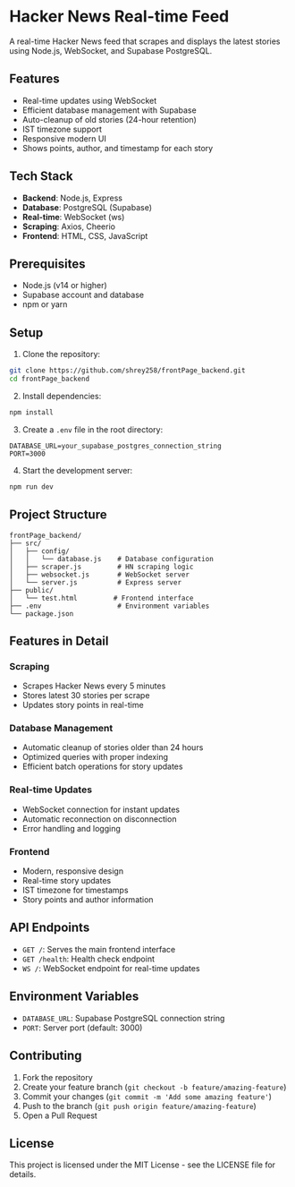 # Hacker News Real-time Feed

A real-time Hacker News feed that scrapes and displays the latest stories using Node.js, WebSocket, and Supabase PostgreSQL.

## Features

- Real-time updates using WebSocket
- Efficient database management with Supabase
- Auto-cleanup of old stories (24-hour retention)
- IST timezone support
- Responsive modern UI
- Shows points, author, and timestamp for each story

## Tech Stack

- **Backend**: Node.js, Express
- **Database**: PostgreSQL (Supabase)
- **Real-time**: WebSocket (ws)
- **Scraping**: Axios, Cheerio
- **Frontend**: HTML, CSS, JavaScript

## Prerequisites

- Node.js (v14 or higher)
- Supabase account and database
- npm or yarn

## Setup

1. Clone the repository:
```bash
git clone https://github.com/shrey258/frontPage_backend.git
cd frontPage_backend
```

2. Install dependencies:
```bash
npm install
```

3. Create a `.env` file in the root directory:
```env
DATABASE_URL=your_supabase_postgres_connection_string
PORT=3000
```

4. Start the development server:
```bash
npm run dev
```

## Project Structure

```
frontPage_backend/
├── src/
│   ├── config/
│   │   └── database.js    # Database configuration
│   ├── scraper.js         # HN scraping logic
│   ├── websocket.js       # WebSocket server
│   └── server.js          # Express server
├── public/
│   └── test.html         # Frontend interface
├── .env                   # Environment variables
└── package.json
```

## Features in Detail

### Scraping
- Scrapes Hacker News every 5 minutes
- Stores latest 30 stories per scrape
- Updates story points in real-time

### Database Management
- Automatic cleanup of stories older than 24 hours
- Optimized queries with proper indexing
- Efficient batch operations for story updates

### Real-time Updates
- WebSocket connection for instant updates
- Automatic reconnection on disconnection
- Error handling and logging

### Frontend
- Modern, responsive design
- Real-time story updates
- IST timezone for timestamps
- Story points and author information

## API Endpoints

- `GET /`: Serves the main frontend interface
- `GET /health`: Health check endpoint
- `WS /`: WebSocket endpoint for real-time updates

## Environment Variables

- `DATABASE_URL`: Supabase PostgreSQL connection string
- `PORT`: Server port (default: 3000)

## Contributing

1. Fork the repository
2. Create your feature branch (`git checkout -b feature/amazing-feature`)
3. Commit your changes (`git commit -m 'Add some amazing feature'`)
4. Push to the branch (`git push origin feature/amazing-feature`)
5. Open a Pull Request

## License

This project is licensed under the MIT License - see the LICENSE file for details.
